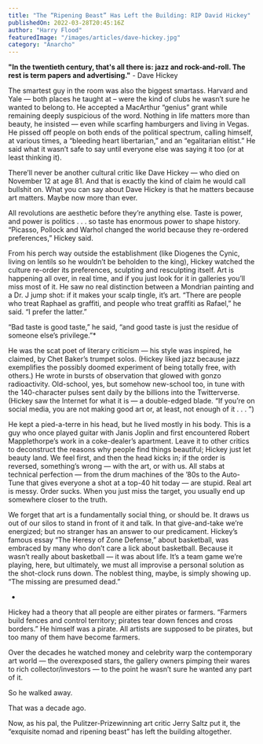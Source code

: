 ```yaml
---
title: "The “Ripening Beast” Has Left the Building: RIP David Hickey"
publishedOn: 2022-03-28T20:45:16Z
author: "Harry Flood"
featuredImage: "/images/articles/dave-hickey.jpg"
category: "Anarcho"
---
```


**"In the twentieth century, that's all there is: jazz and rock-and-roll. The rest is term papers and advertising."** - Dave Hickey‍

The smartest guy in the room was also the biggest smartass. Harvard and Yale — both places he taught at – were the kind of clubs he wasn’t sure he wanted to belong to. He accepted a MacArthur “genius” grant while remaining deeply suspicious of the word. Nothing in life matters more than beauty, he insisted — even while scarfing hamburgers and living in Vegas. He pissed off people on both ends of the political spectrum, calling himself, at various times, a “bleeding heart libertarian,” and an “egalitarian elitist.” He said what it wasn’t safe to say until everyone else was saying it too (or at least thinking it).

There’ll never be another cultural critic like Dave Hickey — who died on November 12 at age 81. And that is exactly the kind of claim he would call bullshit on. What you can say about Dave Hickey is that he matters because art matters. Maybe now more than ever.

All revolutions are aesthetic before they’re anything else. Taste is power, and power is politics . . . so taste has enormous power to shape history. “Picasso, Pollock and Warhol changed the world because they re-ordered preferences,” Hickey said.

From his perch way outside the establishment (like Diogenes the Cynic, living on lentils so he wouldn’t be beholden to the king), Hickey watched the culture re-order its preferences, sculpting and resculpting itself. Art is happening all over, in real time, and if you just look for it in galleries you’ll miss most of it. He saw no real distinction between a Mondrian painting and a Dr. J jump shot: if it makes your scalp tingle, it’s art. “There are people who treat Raphael as graffiti, and people who treat graffiti as Rafael,” he said. “I prefer the latter.”

“Bad taste is good taste,” he said, “and good taste is just the residue of someone else’s privilege.”*

He was the scat poet of literary criticism — his style was inspired, he claimed, by Chet Baker’s trumpet solos. (Hickey liked jazz because jazz exemplifies the possibly doomed experiment of being totally free, with others.) He wrote in bursts of observation that glowed with gonzo radioactivity. Old-school, yes, but somehow new-school too, in tune with the 140-character pulses sent daily by the billions into the Twitterverse. (Hickey saw the Internet for what it is — a double-edged blade. “If you’re on social media, you are not making good art or, at least, not enough of it . . . ”)

He kept a pied-a-terre in his head, but he lived mostly in his body. This is a guy who once played guitar with Janis Joplin and first encountered Robert Mapplethorpe’s work in a coke-dealer’s apartment. Leave it to other critics to deconstruct the reasons why people find things beautiful; Hickey just let beauty land. We feel first, and then the head kicks in; if the order is reversed, something’s wrong — with the art, or with us. All stabs at technical perfection — from the drum machines of the ’80s to the Auto-Tune that gives everyone a shot at a top-40 hit today — are stupid. Real art is messy. Order sucks. When you just miss the target, you usually end up somewhere closer to the truth.

We forget that art is a fundamentally social thing, or should be. It draws us out of our silos to stand in front of it and talk. In that give-and-take we’re energized; but no stranger has an answer to our predicament. Hickey’s famous essay “The Heresy of Zone Defense,” about basketball, was embraced by many who don’t care a lick about basketball. Because it wasn’t really about basketball — it was about life. It’s a team game we’re playing, here, but ultimately, we must all improvise a personal solution as the shot-clock runs down. The noblest thing, maybe, is simply showing up. “The missing are presumed dead.”

*

Hickey had a theory that all people are either pirates or farmers. “Farmers build fences and control territory; pirates tear down fences and cross borders.” He himself was a pirate. All artists are supposed to be pirates, but too many of them have become farmers.

Over the decades he watched money and celebrity warp the contemporary art world — the overexposed stars, the gallery owners pimping their wares to rich collector/investors — to the point he wasn’t sure he wanted any part of it.

So he walked away.

That was a decade ago.

Now, as his pal, the Pulitzer-Prizewinning art critic Jerry Saltz put it, the “exquisite nomad and ripening beast” has left the building altogether.
